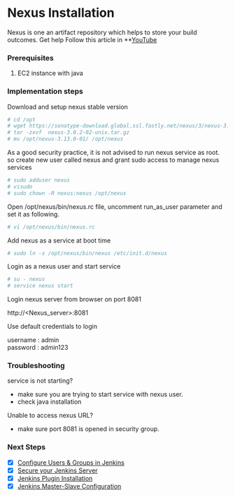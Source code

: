 # Nexus Installation
Nexus is one an artifact repository which helps to store your build outcomes. 
Get help 
Follow this article in **[YouTube](https://www.youtube.com/watch?v=83AGz9huJGo)
### Prerequisites

1. EC2 instance with java 

### Implementation steps 

Download and setup nexus stable version
```sh 
# cd /opt
# wget https://sonatype-download.global.ssl.fastly.net/nexus/3/nexus-3.0.2-02-unix.tar.gz
# tar -zxvf  nexus-3.0.2-02-unix.tar.gz
# mv /opt/nexus-3.13.0-01/ /opt/nexus
```

As a good security practice, it is not advised to run nexus service as root. so create new user called nexus and grant sudo access to manage nexus services 
```sh 
# sudo adduser nexus
# visudo 
# sudo chown -R nexus:nexus /opt/nexus
```

Open /opt/nexus/bin/nexus.rc file, uncomment run_as_user parameter and set it as following.
```sh 
# vi /opt/nexus/bin/nexus.rc
```

Add nexus as a service at boot time
```sh
# sudo ln -s /opt/nexus/bin/nexus /etc/init.d/nexus
```
Login as a nexus user and start service
```sh
# su - nexus
# service nexus start
```

Login nexus server from browser on port 8081

http://<Nexus_server>:8081

Use default credentials to login 

username : admin <br />
password : admin123


### Troubleshooting

service is not starting?
 - make sure you are trying to start service with nexus user. 
- check java installation

Unable to access nexus URL?
- make sure port 8081 is opened in security group. 

### Next Steps
- [x] [Configure Users & Groups in Jenkins](https://youtu.be/jZOqcB32dYM)
- [x] [Secure your Jenkins Server](https://youtu.be/19FmJumnkDc)
- [x] [Jenkins Plugin Installation](https://youtu.be/p_PqPBbjaZ4)
- [x] [Jenkins Master-Slave Configuration](https://youtu.be/hwrYURP4O2k)
